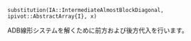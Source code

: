 ```
substitution(IA::IntermediateAlmostBlockDiagonal, ipivot::AbstractArray{I}, x)
```

ADB線形システムを解くために前方および後方代入を行います。
